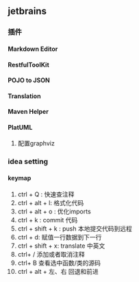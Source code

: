 ## jetbrains

### 插件

#### Markdown Editor

#### RestfulToolKit

#### POJO to JSON

#### Translation

#### Maven Helper

#### PlatUML
1. 配置graphviz

### idea setting

#### keymap

1. ctrl + Q : 快速查注释
2. ctrl + alt + l: 格式化代码
3. ctrl + alt + o : 优化imports
4. ctrl + k : commit 代码
5. ctrl + shift + k : push 本地提交代码到远程
6. ctrl + d: 赋值一行数据到下一行
7. ctrl + shift + x: translate 中英文
8. ctrl+ / 添加或者取消注释
9. ctrl+ B 查看选中函数/类的源码
10. ctrl + alt + 左、右 回退和前进
